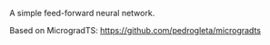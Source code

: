 A simple feed-forward neural network.

Based on MicrogradTS: https://github.com/pedrogleta/microgradts